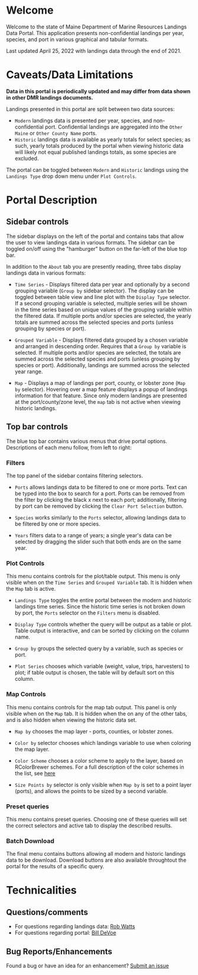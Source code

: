 # Welcome

Welcome to the state of Maine Department of Marine Resources Landings Data Portal. This application presents non-confidential landings per year, species, and port in various graphical and tabular formats.

Last updated April 25, 2022 with landings data through the end of 2021.

# Caveats/Data Limitations

**Data in this portal is periodically updated and may differ from data shown in other DMR landings documents.**

Landings presented in this portal are split between two data sources:

* `Modern` landings data is presented per year, species, and non-confidential port. Confidential landings are aggregated into the `Other Maine` or `Other County Name` ports.
* `Historic` landings data is available as yearly totals for select species; as such, yearly totals produced by the portal when viewing historic data will likely not equal published landings totals, as some species are excluded.

The portal can be toggled between `Modern` and `Historic` landings using the `Landings Type` drop down menu under `Plot Controls`.

# Portal Description

## Sidebar controls

The sidebar displays on the left of the portal and contains tabs that allow the user to view landings data in various formats. The sidebar can be toggled on/off using the "hamburger" button on the far-left of the blue top bar.

In addition to the `About` tab you are presently reading, three tabs display landings data in various formats:

* `Time Series` - Displays filtered data per year and optionally by a second grouping variable (`Group by` sidebar selector). The display can be toggled between table view and line plot with the `Display Type` selector. If a second grouping variable is selected, multiple series will be shown in the time series based on unique values of the grouping variable within the filtered data. If multiple ports and/or species are selected, the yearly totals are summed across the selected species and ports (unless grouping by species or port).

* `Grouped Variable` - Displays filtered data grouped by a chosen variable and arranged in descending order. Requires that a `Group by` variable is selected. If multiple ports and/or species are selected, the totals are summed across the selected species and ports (unless grouping by species or port). Additionally, landings are summed across the selected year range.

* `Map` - Displays a map of landings per port, county, or lobster zone (`Map by` selector). Hovering over a map feature displays a popup of landings information for that feature. Since only modern landings are presented at the port/county/zone level, the `map` tab is not active when viewing historic landings.

## Top bar controls

The blue top bar contains various menus that drive portal options. Descriptions of each menu follow, from left to right:

### Filters

The top panel of the sidebar contains filtering selectors. 

* `Ports` allows landings data to be filtered to one or more ports. Text can be typed into the box to search for a port. Ports can be removed from the filter by clicking the black x next to each port; additionally, filtering by port can be removed by clicking the `Clear Port Selection` button.

* `Species` works similarly to the `Ports` selector, allowing landings data to be filtered by one or more species.

* `Years` filters data to a range of years; a single year's data can be selected by dragging the slider such that both ends are on the same year.

### Plot Controls

This menu contains controls for the plot/table output. This menu is only visible when on the `Time Series` and `Grouped Variable` tab. It is hidden when the `Map` tab is active.

* `Landings Type` toggles the entire portal between the modern and historic landings time series. Since the historic time series is not broken down by port, the `Ports` selector on the `Filters` menu is disabled.

* `Display Type` controls whether the query will be output as a table or plot. Table output is interactive, and can be sorted by clicking on the column name.

* `Group by` groups the selected query by a variable, such as species or port.

* `Plot Series` chooses which variable (weight, value, trips, harvesters) to plot; if table output is chosen, the table will by default sort on this column.

### Map Controls

This menu contains controls for the map tab output. This panel is only visible when on the `Map` tab. It is hidden when the on any of the other tabs, and is also hidden when viewing the historic data set.

* `Map by` chooses the map layer - ports, counties, or lobster zones.

* `Color by` selector chooses which landings variable to use when coloring the map layer.

* `Color Scheme` chooses a color scheme to apply to the layer, based on RColorBrewer schemes. For a full description of the color schemes in the list, see [here](https://www.nceas.ucsb.edu/~frazier/RSpatialGuides/colorPaletteCheatsheet.pdf#page=4)

* `Size Points by` selector is only visible when `Map by` is set to a point layer (ports), and allows the points to be sized by a second variable.

### Preset queries

This menu contains preset queries. Choosing one of these queries will set the correct selectors and active tab to display the described results.

### Batch Download

The final menu contains buttons allowing all modern and historic landings data to be download. Download buttons are also available throughtout the portal for the results of a specific query.

# Technicalities

## Questions/comments

* For questions regarding landings data: [Rob Watts](mailto:rob.watts@maine.gov)
* For questions regarding portal: [Bill DeVoe](mailto:william.devoe@maine.gov)

## Bug Reports/Enhancements

Found a bug or have an idea for an enhancement? [Submit an issue](https://github.com/mainedmr/Landings_Portal/issues)
